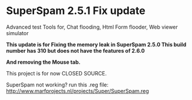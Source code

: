 # SuperSpam 2.5.1 Fix update
Advanced test Tools for, Chat flooding, Html Form flooder, Web viewer simulator

<B>This update is for Fixing the memory leak in SuperSpam 2.5.0 This build number has 310 but does not have the features of 2.6.0

And removing the Mouse tab.</b>



This project is for now CLOSED SOURCE.

SuperSpam not working? run this .reg file: http://www.marfprojects.nl/projects/Super/SuperSpam.reg
